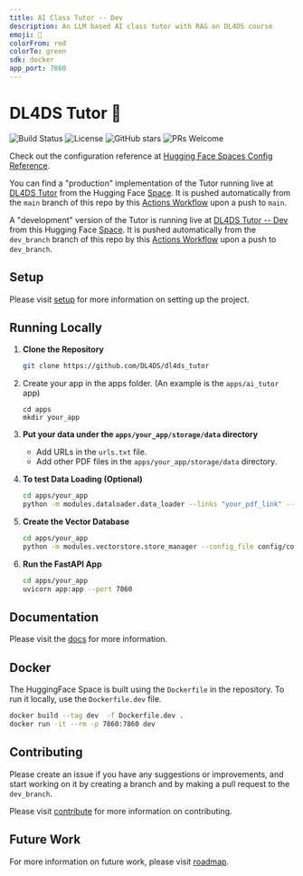 ```yaml
---
title: AI Class Tutor -- Dev
description: An LLM based AI class tutor with RAG on DL4DS course
emoji: 🐶
colorFrom: red
colorTo: green
sdk: docker
app_port: 7860
---
```

# DL4DS Tutor 🏃

![Build Status](https://github.com/DL4DS/dl4ds_tutor/actions/workflows/push_to_hf_space.yml/badge.svg)
![License](https://img.shields.io/github/license/DL4DS/dl4ds_tutor)
![GitHub stars](https://img.shields.io/github/stars/DL4DS/dl4ds_tutor)
![PRs Welcome](https://img.shields.io/badge/PRs-welcome-brightgreen.svg?style=flat-square)


Check out the configuration reference at [Hugging Face Spaces Config Reference](https://huggingface.co/docs/hub/spaces-config-reference).

You can find a "production" implementation of the Tutor running live at [DL4DS Tutor](https://dl4ds-dl4ds-tutor.hf.space/)  from the
Hugging Face [Space](https://huggingface.co/spaces/dl4ds/dl4ds_tutor). It is pushed automatically from the `main` branch of this repo by this
[Actions Workflow](https://github.com/DL4DS/dl4ds_tutor/blob/main/.github/workflows/push_to_hf_space.yml) upon a push to `main`.

A "development" version of the Tutor is running live at [DL4DS Tutor -- Dev](https://dl4ds-tutor-dev.hf.space/) from this Hugging Face
[Space](https://huggingface.co/spaces/dl4ds/tutor_dev). It is pushed automatically from the `dev_branch` branch of this repo by this
[Actions Workflow](https://github.com/DL4DS/dl4ds_tutor/blob/dev_branch/.github/workflows/push_to_hf_space_prototype.yml) upon a push to `dev_branch`.

## Setup

Please visit [setup](https://dl4ds.github.io/dl4ds_tutor/guide/setup/) for more information on setting up the project.

## Running Locally

1. **Clone the Repository**
   ```bash
   git clone https://github.com/DL4DS/dl4ds_tutor
   ```

2. Create your app in the apps folder. (An example is the `apps/ai_tutor` app)
   ```
   cd apps
   mkdir your_app
   ```

2. **Put your data under the `apps/your_app/storage/data` directory**
   - Add URLs in the `urls.txt` file.
   - Add other PDF files in the `apps/your_app/storage/data` directory.

3. **To test Data Loading (Optional)**
   ```bash
   cd apps/your_app
   python -m modules.dataloader.data_loader --links "your_pdf_link" --config_file config/config.yml --project_config_file config/project_config.yml
   ```

4. **Create the Vector Database**
   ```bash
   cd apps/your_app
   python -m modules.vectorstore.store_manager --config_file config/config.yml --project_config_file config/project_config.yml
   ```

6. **Run the FastAPI App**
   ```bash
   cd apps/your_app
   uvicorn app:app --port 7860 
   ```

## Documentation

Please visit the [docs](https://dl4ds.github.io/dl4ds_tutor/) for more information.


## Docker 

The HuggingFace Space is built using the `Dockerfile` in the repository. To run it locally, use the `Dockerfile.dev` file.

```bash
docker build --tag dev  -f Dockerfile.dev .
docker run -it --rm -p 7860:7860 dev
```

## Contributing

Please create an issue if you have any suggestions or improvements, and start working on it by creating a branch and by making a pull request to the `dev_branch`.

Please visit [contribute](https://dl4ds.github.io/dl4ds_tutor/guide/contribute/) for more information on contributing.

## Future Work

For more information on future work, please visit [roadmap](https://dl4ds.github.io/dl4ds_tutor/guide/readmap/).
